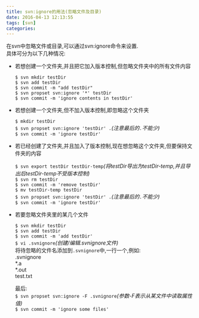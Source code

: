 ```yaml
---
title: svn:ignore的用法(忽略文件及目录)
date: 2016-04-13 12:13:55
tags: [svn]
categories:
---
```



在svn中忽略文件或目录,可以通过svn:ignore命令来设置.  
具体可分为以下几种情况:
<!-- more -->

* 若想创建一个文件夹,并且把它加入版本控制,但忽略文件夹中的所有文件内容
	
	`$ svn mkdir testDir`  
	`$ svn add testDir`  
	`$ svn commit -m "add testDir"`  
	`$ svn propset svn:ignore '*' testDir`  
	`$ svn commit -m 'ignore contents in testDir'`  
	
* 若想创建一个文件夹,但不加入版本控制,即忽略这个文件夹

	`$ mkdir testDir`  
	`$ svn propset svn:ignore 'testDir' .`*(注意最后的`.`不能少)*  
	`$ svn commit -m 'ignore testDir'`  
	
* 若已经创建了文件夹,并且加入了版本控制,现在想忽略这个文件夹,但要保持文件夹的内容

	`$ svn export testDir testDir-temp`*(将testDir导出为testDir-temp,并且导出后testDir-temp不受版本控制)*  
	`$ svn rm testDir`  
	`$ svn commit -m 'remove testDir'`  
	`$ mv testDir-temp testDir`  
	`$ svn propset svn:ignore 'testDir' .`*(注意最后的`.`不能少)*  
	`$ svn commit -m 'ignore testDir'`  

* 若要忽略文件夹里的某几个文件

	`$ svn mkdir testDir`  
	`$ svn add testDir`  
	`$ svn commit -m 'add testDir'`  
	`$ vi .svnignore`*(创建/编辑.svnignore文件)*  
	将待忽略的文件名添加到`.svnignore`中,一行一个,例如:  
	.svnignore  
	*.a  
	*.out  
	test.txt  
		
	最后:  
	`$ svn propset svn:ignore -F .svnignore`*(参数-F表示从某文件中读取属性值)*  
	`$ svn commit -m 'ignore some files'` 


